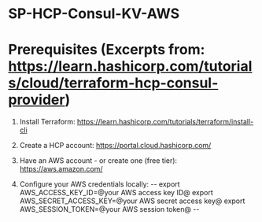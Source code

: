 # SP-HCP-Consul-KV-AWS

# Prerequisites (Excerpts from: https://learn.hashicorp.com/tutorials/cloud/terraform-hcp-consul-provider)
1. Install Terraform:
https://learn.hashicorp.com/tutorials/terraform/install-cli

2. Create a HCP account:
https://portal.cloud.hashicorp.com/

3. Have an AWS account - or create one (free tier):
https://aws.amazon.com/

4. Configure your AWS credentials locally:
--
    export AWS_ACCESS_KEY_ID=@your AWS access key ID@
    export AWS_SECRET_ACCESS_KEY=@your AWS secret access key@
    export AWS_SESSION_TOKEN=@your AWS session token@
--





